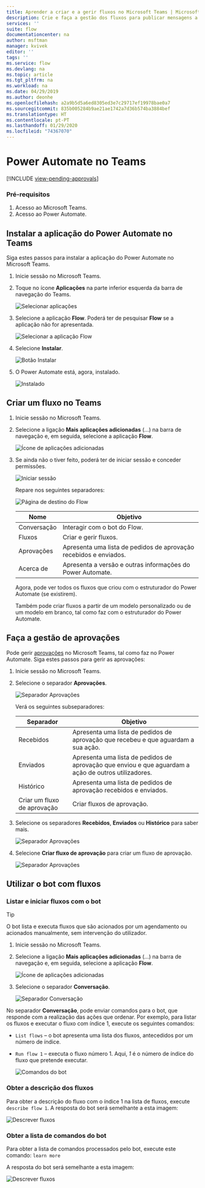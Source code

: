 ```yaml
---
title: Aprender a criar e a gerir fluxos no Microsoft Teams | Microsoft Docs
description: Crie e faça a gestão dos fluxos para publicar mensagens a pedido, @mention utilizadores e canais, publicar cartões com opções de resposta e muito mais.
services: ''
suite: flow
documentationcenter: na
author: msftman
manager: kvivek
editor: ''
tags: ''
ms.service: flow
ms.devlang: na
ms.topic: article
ms.tgt_pltfrm: na
ms.workload: na
ms.date: 04/29/2019
ms.author: deonhe
ms.openlocfilehash: a2a9b5d5a6ed8305ed3e7c29717ef19978bae0a7
ms.sourcegitcommit: 835b005284b9ae21ae1742a7d36b574ba3884bef
ms.translationtype: HT
ms.contentlocale: pt-PT
ms.lasthandoff: 01/29/2020
ms.locfileid: "74367070"
---
```

# <a name="power-automate-in-teams"></a>Power Automate no Teams
[!INCLUDE [view-pending-approvals](includes/cc-rebrand.md)]

### <a name="prerequisites"></a>Pré-requisitos

1. Acesso ao Microsoft Teams.
1. Acesso ao Power Automate.

## <a name="install-the-power-automate-app-in-teams"></a>Instalar a aplicação do Power Automate no Teams

Siga estes passos para instalar a aplicação do Power Automate no Microsoft Teams.

1. Inicie sessão no Microsoft Teams.

1. Toque no ícone **Aplicações** na parte inferior esquerda da barra de navegação do Teams.

    ![Selecionar aplicações](media/flows-teams/apps.png)

1. Selecione a aplicação **Flow**. Poderá ter de pesquisar **Flow** se a aplicação não for apresentada.

    ![Selecionar a aplicação Flow](media/flows-teams/select-flow-app.png)

1. Selecione **Instalar**.

    ![Botão Instalar](media/flows-teams/select-install.png)

1. O Power Automate está, agora, instalado.

    ![Instalado](media/flows-teams/flow-installed.png)


## <a name="create-a-flow-in-teams"></a>Criar um fluxo no Teams

1. Inicie sessão no Microsoft Teams.

1. Selecione a ligação **Mais aplicações adicionadas** (...) na barra de navegação e, em seguida, selecione a aplicação **Flow**.

    ![Ícone de aplicações adicionadas](media/flows-teams/added-apps-icon.png)

1. Se ainda não o tiver feito, poderá ter de iniciar sessão e conceder permissões.

    ![Iniciar sessão](media/flows-teams/grant-permissions-sign-in.png)


    Repare nos seguintes separadores:

    ![Página de destino do Flow](media/flows-teams/flow-landing-page.png)

    Nome|Objetivo
    ----|-----|
    Conversação|Interagir com o bot do Flow.
    Fluxos|Criar e gerir fluxos.
    Aprovações|Apresenta uma lista de pedidos de aprovação recebidos e enviados.
    Acerca de|Apresenta a versão e outras informações do Power Automate.


    Agora, pode ver todos os fluxos que criou com o estruturador do Power Automate (se existirem). 

    Também pode criar fluxos a partir de um modelo personalizado ou de um modelo em branco, tal como faz com o estruturador do Power Automate. 

## <a name="manage-approvals"></a>Faça a gestão de aprovações

Pode gerir [aprovações](modern-approvals.md) no Microsoft Teams, tal como faz no Power Automate. Siga estes passos para gerir as aprovações:

1. Inicie sessão no Microsoft Teams.
1. Selecione o separador **Aprovações**.

    ![Separador Aprovações](media/flows-teams/approvals-tab.png)

    Verá os seguintes subseparadores:

    Separador|Objetivo
    ----|-----|
    Recebidos|Apresenta uma lista de pedidos de aprovação que recebeu e que aguardam a sua ação.
    Enviados|Apresenta uma lista de pedidos de aprovação que enviou e que aguardam a ação de outros utilizadores.
    Histórico|Apresenta uma lista de pedidos de aprovação recebidos e enviados.
    Criar um fluxo de aprovação|Criar fluxos de aprovação.

1. Selecione os separadores **Recebidos**, **Enviados** ou **Histórico** para saber mais.

    ![Separador Aprovações](media/flows-teams/approvals-tab-2.png)

1. Selecione **Criar fluxo de aprovação** para criar um fluxo de aprovação.

    ![Separador Aprovações](media/flows-teams/approvals-tab-3.png)

## <a name="use-the-bot-with-flows"></a>Utilizar o bot com fluxos

### <a name="list-and-launch-flows-with-the-bot"></a>Listar e iniciar fluxos com o bot

> [!TIP]
> O bot lista e executa fluxos que são acionados por um agendamento ou acionados manualmente, sem intervenção do utilizador.

1. Inicie sessão no Microsoft Teams.
1. Selecione a ligação **Mais aplicações adicionadas** (...) na barra de navegação e, em seguida, selecione a aplicação **Flow**.

    ![Ícone de aplicações adicionadas](media/flows-teams/added-apps-icon.png)
    
1. Selecione o separador **Conversação**.

    ![Separador Conversação](media/flows-teams/conversations-tab.png)

No separador **Conversação**, pode enviar comandos para o bot, que responde com a realização das ações que ordenar. Por exemplo, para listar os fluxos e executar o fluxo com índice 1, execute os seguintes comandos:

- ```List flows``` – o bot apresenta uma lista dos fluxos, antecedidos por um número de índice.
- ```Run flow 1``` – executa o fluxo número 1. Aqui, *1* é o número de índice do fluxo que pretende executar.

   ![Comandos do bot](media/flows-teams/bot-commands.png)

### <a name="get-the-description-for-flows"></a>Obter a descrição dos fluxos

Para obter a descrição do fluxo com o índice 1 na lista de fluxos, execute ```describe flow 1```. A resposta do bot será semelhante a esta imagem:

   ![Descrever fluxos](media/flows-teams/bot-describe.png)

### <a name="get-the-list-of-commands-for-the-bot"></a>Obter a lista de comandos do bot

Para obter a lista de comandos processados pelo bot, execute este comando: ```learn more``` 

A resposta do bot será semelhante a esta imagem:

![Descrever fluxos](media/flows-teams/bot-learn-more.png) 
